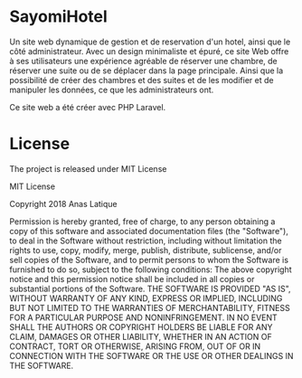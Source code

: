# SayomiHotel
Un site web dynamique de gestion et de reservation d'un hotel, ainsi que le côté administrateur. Avec un design minimaliste et épuré, ce site Web offre à ses utilisateurs une expérience agréable de réserver une chambre, de réserver une suite ou de se déplacer dans la page principale. Ainsi que la possibilité de créer des chambres et des suites et de les modifier et de manipuler les données, ce que les administrateurs ont.

Ce site web a été créer avec PHP Laravel.

# License
<p>The project is released under MIT License</p>
<p>MIT License</p>
<p>Copyright 2018 Anas Latique</p>
<p>Permission is hereby granted, free of charge, to any person obtaining a copy of this software and associated documentation files (the "Software"), to deal in the Software without restriction, including without limitation the rights to use, copy, modify, merge, publish, distribute, sublicense, and/or sell copies of the Software, and to permit persons to whom the Software is furnished to do so, subject to the following conditions:
The above copyright notice and this permission notice shall be included in all copies or substantial portions of the Software.
THE SOFTWARE IS PROVIDED "AS IS", WITHOUT WARRANTY OF ANY KIND, EXPRESS OR IMPLIED, INCLUDING BUT NOT LIMITED TO THE WARRANTIES OF MERCHANTABILITY, FITNESS FOR A PARTICULAR PURPOSE AND NONINFRINGEMENT. IN NO EVENT SHALL THE AUTHORS OR COPYRIGHT HOLDERS BE LIABLE FOR ANY CLAIM, DAMAGES OR OTHER LIABILITY, WHETHER IN AN ACTION OF CONTRACT, TORT OR OTHERWISE, ARISING FROM, OUT OF OR IN CONNECTION WITH THE SOFTWARE OR THE USE OR OTHER DEALINGS IN THE SOFTWARE.</p>
